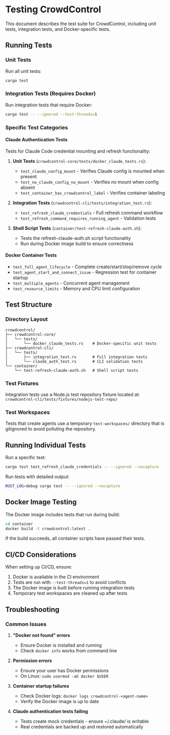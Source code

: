 # Testing CrowdControl

This document describes the test suite for CrowdControl, including unit tests, integration tests, and Docker-specific tests.

## Running Tests

### Unit Tests
Run all unit tests:
```bash
cargo test
```

### Integration Tests (Requires Docker)
Run integration tests that require Docker:
```bash
cargo test -- --ignored --test-threads=1
```

### Specific Test Categories

#### Claude Authentication Tests
Tests for Claude Code credential mounting and refresh functionality:

1. **Unit Tests** (`crowdcontrol-core/tests/docker_claude_tests.rs`):
   - `test_claude_config_mount` - Verifies Claude config is mounted when present
   - `test_no_claude_config_no_mount` - Verifies no mount when config absent
   - `test_container_has_crowdcontrol_label` - Verifies container labeling

2. **Integration Tests** (`crowdcontrol-cli/tests/integration_test.rs`):
   - `test_refresh_claude_credentials` - Full refresh command workflow
   - `test_refresh_command_requires_running_agent` - Validation tests

3. **Shell Script Tests** (`container/test-refresh-claude-auth.sh`):
   - Tests the refresh-claude-auth.sh script functionality
   - Run during Docker image build to ensure correctness

#### Docker Container Tests
- `test_full_agent_lifecycle` - Complete create/start/stop/remove cycle
- `test_agent_start_and_connect_issue` - Regression test for container startup
- `test_multiple_agents` - Concurrent agent management
- `test_resource_limits` - Memory and CPU limit configuration

## Test Structure

### Directory Layout
```
crowdcontrol/
├── crowdcontrol-core/
│   └── tests/
│       └── docker_claude_tests.rs    # Docker-specific unit tests
├── crowdcontrol-cli/
│   └── tests/
│       ├── integration_test.rs       # Full integration tests
│       └── claude_auth_test.rs       # CLI validation tests
└── container/
    └── test-refresh-claude-auth.sh   # Shell script tests
```

### Test Fixtures
Integration tests use a Node.js test repository fixture located at:
`crowdcontrol-cli/tests/fixtures/nodejs-test-repo/`

### Test Workspaces
Tests that create agents use a temporary `test-workspaces/` directory that is gitignored to avoid polluting the repository.

## Running Individual Tests

Run a specific test:
```bash
cargo test test_refresh_claude_credentials -- --ignored --nocapture
```

Run tests with detailed output:
```bash
RUST_LOG=debug cargo test -- --ignored --nocapture
```

## Docker Image Testing

The Docker image includes tests that run during build:
```bash
cd container
docker build -t crowdcontrol:latest .
```

If the build succeeds, all container scripts have passed their tests.

## CI/CD Considerations

When setting up CI/CD, ensure:
1. Docker is available in the CI environment
2. Tests are run with `--test-threads=1` to avoid conflicts
3. The Docker image is built before running integration tests
4. Temporary test workspaces are cleaned up after tests

## Troubleshooting

### Common Issues

1. **"Docker not found" errors**
   - Ensure Docker is installed and running
   - Check `docker info` works from command line

2. **Permission errors**
   - Ensure your user has Docker permissions
   - On Linux: `sudo usermod -aG docker $USER`

3. **Container startup failures**
   - Check Docker logs: `docker logs crowdcontrol-<agent-name>`
   - Verify the Docker image is up to date

4. **Claude authentication tests failing**
   - Tests create mock credentials - ensure ~/.claude/ is writable
   - Real credentials are backed up and restored automatically